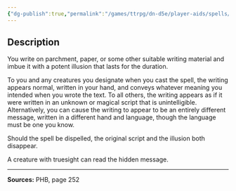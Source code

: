 ```yaml
---
{"dg-publish":true,"permalink":"/games/ttrpg/dn-d5e/player-aids/spells/level-1/illusory-script/","tags":["ttrpg/dnd/5e","somatic","material","ritual","spell"],"noteIcon":""}
---
```



## Description
You write on parchment, paper, or some other suitable writing material and imbue it with a potent illusion that lasts for the duration.

To you and any creatures you designate when you cast the spell, the writing appears normal, written in your hand, and conveys whatever meaning you intended when you wrote the text.
To all others, the writing appears as if it were written in an unknown or magical script that is unintelligible.
Alternatively, you can cause the writing to appear to be an entirely different message, written in a different hand and language, though the language must be one you know.

Should the spell be dispelled, the original script and the illusion both disappear.

A creature with truesight can read the hidden message.

---

**Sources:** PHB, page 252

